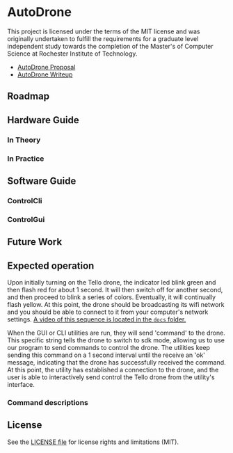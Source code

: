 AutoDrone
===========================

This project is licensed under the terms of the MIT license and was originally undertaken to fulfill the requirements for a graduate level independent study towards the completion of the Master's of Computer Science at Rochester Institute of Technology.

- [AutoDrone Proposal](docs/AutoDrone_proposal.pdf)
- [AutoDrone Writeup](docs/AutoDrone_writeup.pdf)

## Roadmap
## Hardware Guide
### In Theory
### In Practice
## Software Guide

### ControlCli
### ControlGui

## Future Work

## Expected operation

Upon initially turning on the Tello drone, the indicator led blink green and then flash red for about 1 second. It will then switch off for another second, and then proceed to blink a series of colors. Eventually, it will continually flash yellow. At this point, the drone should be broadcasting its wifi network and you should be able to connect to it from your computer's network settings. [A video of this sequence is located in the `docs` folder.](docs/indicator_led_sequence.mp4)

When the GUI or CLI utilities are run, they will send 'command' to the drone. This specific string tells the drone to switch to sdk mode, allowing us to use our program to send commands to control the drone. The utilities keep sending this command on a 1 second interval until the receive an 'ok' message, indicating that the drone has successfully received the command. At this point, the utility has established a connection to the drone, and the user is able to interactively send control the Tello drone from the utility's interface.

### Command descriptions

#### 

## License

See the [LICENSE file](LICENSE) for license rights and limitations (MIT).
